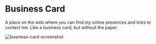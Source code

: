 Business Card
=============
A place on the web where you can find my online presences and links to contact me. Like a business card, but without the paper.

![business-card-screenshot](https://cloud.githubusercontent.com/assets/2901749/4019328/9af871d0-2a65-11e4-8410-b3b01647b283.png)

